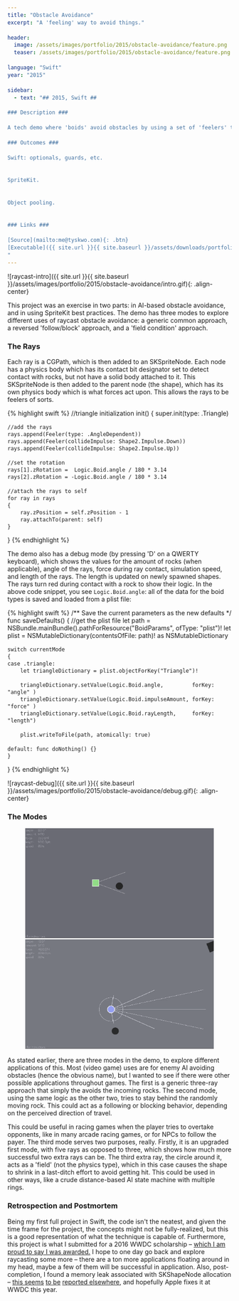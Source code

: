 ```yaml
---
title: "Obstacle Avoidance"
excerpt: "A 'feeling' way to avoid things."

header:
  image: /assets/images/portfolio/2015/obstacle-avoidance/feature.png
  teaser: /assets/images/portfolio/2015/obstacle-avoidance/feature.png

language: "Swift"
year: "2015"

sidebar:
  - text: "## 2015, Swift ##

### Description ###

A tech demo where 'boids' avoid obstacles by using a set of 'feelers' to see their immediate surroundings.

### Outcomes ###

Swift: optionals, guards, etc.


SpriteKit.


Object pooling.


### Links ###

[Source](mailto:me@tyskwo.com){: .btn}
[Executable]({{ site.url }}{{ site.baseurl }}/assets/downloads/portfolio/2015/obstacle-avoidance/Obstacle Avoidance.app){: .btn}
"
---
```


![raycast-intro]({{ site.url }}{{ site.baseurl }}/assets/images/portfolio/2015/obstacle-avoidance/intro.gif){: .align-center}


This project was an exercise in two parts: in AI-based obstacle avoidance, and in using SpriteKit best practices. The demo has three modes to explore different uses of raycast obstacle avoidance: a generic common approach, a reversed 'follow/block' approach, and a 'field condition' approach.

### The Rays ###

Each ray is a CGPath, which is then added to an SKSpriteNode. Each node has a physics body which has its contact bit designator set to detect contact with rocks, but not have a solid body attached to it. This SKSpriteNode is then added to the parent node (the shape), which has its own physics body which is what forces act upon. This allows the rays to be feelers of sorts.

{% highlight swift %}
//triangle initialization
init()
{
    super.init(type: .Triangle)

    //add the rays
    rays.append(Feeler(type: .AngleDependent))
    rays.append(Feeler(collideImpulse: Shape2.Impulse.Down))
    rays.append(Feeler(collideImpulse: Shape2.Impulse.Up))

    //set the rotation
    rays[1].zRotation =  Logic.Boid.angle / 180 * 3.14
    rays[2].zRotation = -Logic.Boid.angle / 180 * 3.14

    //attach the rays to self
    for ray in rays
    {
        ray.zPosition = self.zPosition - 1
        ray.attachTo(parent: self)
    }
}
{% endhighlight %}

The demo also has a debug mode (by pressing 'D' on a QWERTY keyboard), which shows the values for the amount of rocks (when applicable), angle of the rays, force during ray contact, simulation speed, and length of the rays. The length is updated on newly spawned shapes. The rays turn red during contact with a rock to show their logic. In the above code snippet, you see `Logic.Boid.angle`: all of the data for the boid types is saved and loaded from a plist file:

{% highlight swift %}
/** Save the current parameters as the new defaults */
func saveDefaults()
{
    //get the plist file
    let path = NSBundle.mainBundle().pathForResource("BoidParams", ofType: "plist")!
    let plist = NSMutableDictionary(contentsOfFile: path)! as NSMutableDictionary

    switch currentMode
    {
    case .triangle:
        let triangleDictionary = plist.objectForKey("Triangle")!

        triangleDictionary.setValue(Logic.Boid.angle,         forKey: "angle" )
        triangleDictionary.setValue(Logic.Boid.impulseAmount, forKey: "force" )
        triangleDictionary.setValue(Logic.Boid.rayLength,     forKey: "length")

        plist.writeToFile(path, atomically: true)

    default: func doNothing() {}
    }
}
{% endhighlight %}

![raycast-debug]({{ site.url }}{{ site.baseurl }}/assets/images/portfolio/2015/obstacle-avoidance/debug.gif){: .align-center}


### The Modes ###

<figure class="half">
    <img src="/assets/images/portfolio/2015/obstacle-avoidance/mode2.gif">
    <img src="/assets/images/portfolio/2015/obstacle-avoidance/mode3.gif">
</figure>
As stated earlier, there are three modes in the demo, to explore different applications of this. Most (video game) uses are for enemy AI avoiding obstacles (hence the obvious name), but I wanted to see if there were other possible applications throughout games. The first is a generic three-ray approach that simply the avoids the incoming rocks. The second mode, using the same logic as the other two, tries to stay behind the randomly moving rock. This could act as a following or blocking behavior, depending on the perceived direction of travel.

This could be useful in racing games when the player tries to overtake opponents, like in many arcade racing games, or for NPCs to follow the payer. The third mode serves two purposes, really. Firstly, it is an upgraded first mode, with five rays as opposed to three, which shows how much more successful two extra rays can be. The third extra ray, the circle around it, acts as a 'field' (not the physics type), which in this case causes the shape to shrink in a last-ditch effort to avoid getting hit. This could be used in other ways, like a crude distance-based AI state machine with multiple rings.

### Retrospection and Postmortem ###

Being my first full project in Swift, the code isn't the neatest, and given the time frame for the project, the concepts might not be fully-realized, but this is a good representation of what the technique is capable of. Furthermore, this project is what I submitted for a 2016 WWDC scholarship – <a href="https://twitter.com/tyskwo/status/729832151320035328">which I am proud to say I was awarded.</a> I hope to one day go back and explore raycasting some more – there are a ton more applications floating around in my head, maybe a few of them will be successful in application. Also, post-completion, I found a memory leak associated with SKShapeNode allocation – <a href="http://stackoverflow.com/questions/27883162/does-skshapenode-still-leak-memory">this seems</a> <a href="http://stackoverflow.com/questions/18889297/skshapenode-has-unbounded-memory-growth">to be</a> <a href="http://sartak.org/2014/03/skshapenode-you-are-dead-to-me.html">reported elsewhere,</a> and hopefully Apple fixes it at WWDC this year.
